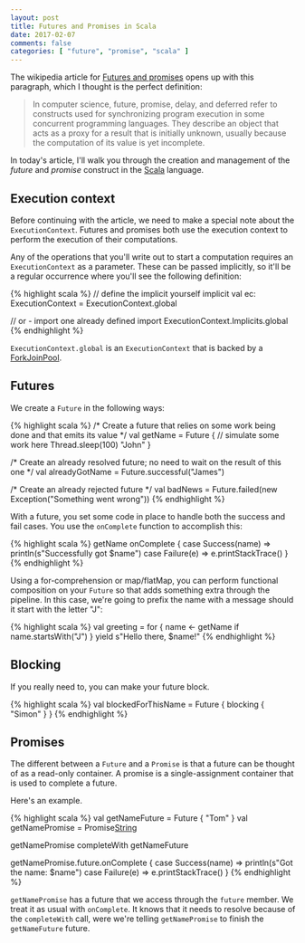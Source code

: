 ```yaml
---
layout: post
title: Futures and Promises in Scala
date: 2017-02-07
comments: false
categories: [ "future", "promise", "scala" ]
---
```


The wikipedia article for [Futures and promises](https://en.wikipedia.org/wiki/Futures_and_promises) opens up with this paragraph, which I thought is the perfect definition:

> In computer science, future, promise, delay, and deferred refer to constructs used for synchronizing program execution in some concurrent programming languages. They describe an object that acts as a proxy for a result that is initially unknown, usually because the computation of its value is yet incomplete.

In today's article, I'll walk you through the creation and management of the *future* and *promise* construct in the [Scala](https://www.scala-lang.org/) language.

## Execution context

Before continuing with the article, we need to make a special note about the `ExecutionContext`. Futures and promises both use the execution context to perform the execution of their computations. 

Any of the operations that you'll write out to start a computation requires an `ExecutionContext` as a parameter. These can be passed implicitly, so it'll be a regular occurrence where you'll see the following definition:

{% highlight scala %}
// define the implicit yourself
implicit val ec: ExecutionContext = ExecutionContext.global

// or - import one already defined
import ExecutionContext.Implicits.global
{% endhighlight %}

`ExecutionContext.global` is an `ExecutionContext` that is backed by a [ForkJoinPool](http://docs.oracle.com/javase/tutorial/essential/concurrency/forkjoin.html). 

## Futures

We create a `Future` in the following ways:

{% highlight scala %}
/* Create a future that relies on some work being done
   and that emits its value */
val getName = Future {
  // simulate some work here
  Thread.sleep(100)
  "John"
}

/* Create an already resolved future; no need to wait
   on the result of this one */
val alreadyGotName = Future.successful("James")

/* Create an already rejected future */
val badNews = Future.failed(new Exception("Something went wrong"))
{% endhighlight %}

With a future, you set some code in place to handle both the success and fail cases. You use the `onComplete` function to accomplish this:

{% highlight scala %}
getName onComplete {
  case Success(name) => println(s"Successfully got $name")
  case Failure(e) => e.printStackTrace()
}
{% endhighlight %}

Using a for-comprehension or map/flatMap, you can perform functional composition on your `Future` so that adds something extra through the pipeline. In this case, we're going to prefix the name with a message should it start with the letter "J":

{% highlight scala %}
val greeting = for {
  name <- getName
  if name.startsWith("J")
} yield s"Hello there, $name!"
{% endhighlight %}

## Blocking

If you really need to, you can make your future block.

{% highlight scala %}
val blockedForThisName = Future {
  blocking {
    "Simon"
  }
}
{% endhighlight %}

## Promises

The different between a `Future` and a `Promise` is that a future can be thought of as a read-only container. A promise is a single-assignment container that is used to complete a future.

Here's an example.

{% highlight scala %}
val getNameFuture = Future { "Tom" }
val getNamePromise = Promise[String]()

getNamePromise completeWith getNameFuture

getNamePromise.future.onComplete {
  case Success(name) => println(s"Got the name: $name")
  case Failure(e) => e.printStackTrace()
}
{% endhighlight %}

`getNamePromise` has a future that we access through the `future` member. We treat it as usual with `onComplete`. It knows that it needs to resolve because of the `completeWith` call, were we're telling `getNamePromise` to finish the `getNameFuture` future.

